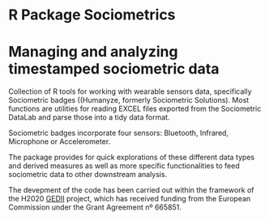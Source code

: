 # R Package Sociometrics

# Managing and analyzing timestamped sociometric data

Collection of R tools for working with wearable sensors data, specifically Sociometric badges ((Humanyze, 
  formerly Sociometric Solutions). Most functions are utilities for reading EXCEL files exported from the
  Sociometric DataLab and parse those into a tidy data format.   
  
  Sociometric badges incorporate four sensors: Bluetooth, Infrared, Microphone or Accelerometer.  
  
  The package provides for quick explorations of these different data types and derived measures as well as 
  more specific functionalities to feed sociometric data to other downstream analysis. 
  
  The devepment of the code has been carried out within the framework of the H2020
  [GEDII](http://www.gedii.eu) project, which has received funding from the European Commission under the 
  Grant Agreement nº 665851. 
